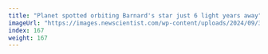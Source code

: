 ```yaml
---
title: "Planet spotted orbiting Barnard's star just 6 light years away"
imageUrl: "https://images.newscientist.com/wp-content/uploads/2024/09/30153759/SEI_223877148.jpg?width=788"
index: 167
weight: 167
---
```


